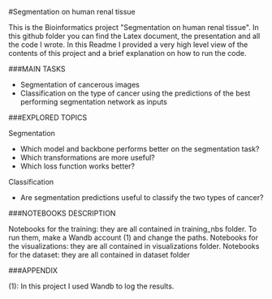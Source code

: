 #Segmentation on human renal tissue

This is the Bioinformatics project "Segmentation on human renal tissue". In this github folder you can find the Latex document, the presentation and all the code I wrote.
In this Readme I provided a very high level view of the contents of this project and a brief explanation on how to run the code.

###MAIN TASKS

- Segmentation of cancerous images
- Classification on the type of cancer using the predictions of the best performing segmentation network as inputs


###EXPLORED TOPICS

Segmentation

- Which model and backbone performs better on the segmentation task?
- Which transformations are more useful?
- Which loss function works better?

Classification

- Are segmentation predictions useful to classify the two types of cancer?


###NOTEBOOKS DESCRIPTION

Notebooks for the training: they are all contained in training_nbs folder. To run them, make a Wandb account (1) and change the paths.
Notebooks for the visualizations: they are all contained in visualizations folder.
Notebooks for the dataset: they are all contained in dataset folder


###APPENDIX

(1): In this project I used Wandb to log the results.
